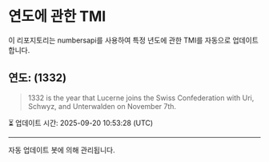 
# 연도에 관한 TMI

이 리포지토리는 numbersapi를 사용하여 특정 년도에 관한 TMI를 자동으로 업데이트합니다.

## 연도: (1332)
> 1332 is the year that Lucerne joins the Swiss Confederation with Uri, Schwyz, and Unterwalden on November 7th.

⏳ 업데이트 시간: 2025-09-20 10:53:28 (UTC)

---
자동 업데이트 봇에 의해 관리됩니다.
